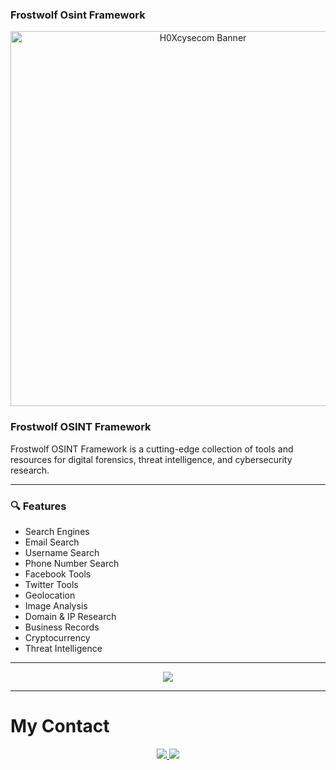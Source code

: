 ### Frostwolf Osint Framework 

<p align="center">
  <img src="https://d.top4top.io/p_35533pn760.jpg" alt="H0Xcysecom Banner" width="600"/>
</p>

### <i class="fa-solid fa-terminal"></i> Frostwolf OSINT Framework

Frostwolf OSINT Framework is a cutting-edge collection of tools and resources for digital forensics, threat intelligence, and cybersecurity research.

---

### 🔍 Features

- <i class="fa-solid fa-magnifying-glass"></i> Search Engines  
- <i class="fa-regular fa-envelope"></i> Email Search  
- <i class="fa-solid fa-user-secret"></i> Username Search  
- <i class="fa-solid fa-phone"></i> Phone Number Search  
- <i class="fa-brands fa-facebook"></i> Facebook Tools  
- <i class="fa-brands fa-twitter"></i> Twitter Tools  
- <i class="fa-solid fa-location-dot"></i> Geolocation  
- <i class="fa-regular fa-image"></i> Image Analysis  
- <i class="fa-solid fa-globe"></i> Domain & IP Research  
- <i class="fa-solid fa-briefcase"></i> Business Records  
- <i class="fa-brands fa-bitcoin"></i> Cryptocurrency  
- <i class="fa-solid fa-shield-halved"></i> Threat Intelligence  

---

<!-- Tombol link -->
<p align="center">
  <a href="https://h0xcysecom.github.io/FROSTWOLFOSINT/" target="_blank" style="text-decoration:none;">
    <img src="https://img.shields.io/badge/Buka%20Website-000000?style=for-the-badge&logo=firefox&logoColor=white" />
  </a>
</p>

---

# My Contact
<p align="center">
  <a href="https://t.me/ownFrostWolf">
    <img src="https://img.shields.io/badge/Telegram-000000?style=for-the-badge&logo=telegram&logoColor=white" />
  </a>
  <a href="https://www.tiktok.com/@latest_news_team.markasv?_t=ZS-8zmyWM7yZBB&_r=1">
    <img src="https://img.shields.io/badge/TikTok-000000?style=for-the-badge&logo=tiktok&logoColor=white" />
  </a>
</p>

<!-- Tambahkan Font Awesome -->
<link rel="stylesheet" href="https://cdnjs.cloudflare.com/ajax/libs/font-awesome/6.4.0/css/all.min.css"/>
